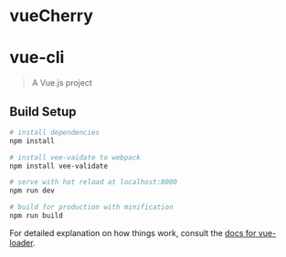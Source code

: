 # vueCherry

# vue-cli

> A Vue.js project

## Build Setup

``` bash
# install dependencies
npm install

# install vee-vaidate to webpack
npm install vee-validate

# serve with hot reload at localhost:8080
npm run dev

# build for production with minification
npm run build
```

For detailed explanation on how things work, consult the [docs for vue-loader](http://vuejs.github.io/vue-loader).
